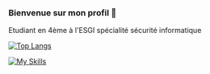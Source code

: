 ### Bienvenue sur mon profil 👋

Etudiant en 4ème à l'ESGI spécialité sécurité informatique

[![Top Langs](https://github-readme-stats.vercel.app/api/top-langs/?username=C4meleo&hide=CSS,HTML,JAVASCRIPT)](https://github.com/anuraghazra/github-readme-stats)

[![My Skills](https://skillicons.dev/icons?i=linux,py,bash,c,php,git,mysql,go,rust,powershell,docker)](https://skillicons.dev)
<!--
**leo78450/leo78450** is a ✨ _special_ ✨ repository because its `README.md` (this file) appears on your GitHub profile.

Here are some ideas to get you started:

- 🔭 I’m currently working on ...
- 🌱 I’m currently learning ...
- 👯 I’m looking to collaborate on ...
- 🤔 I’m looking for help with ...
- 💬 Ask me about ...
- 📫 How to reach me: ...
- 😄 Pronouns: ...
- ⚡ Fun fact: ...
-->
